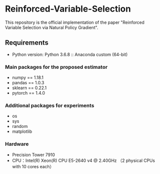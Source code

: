 # Reinforced-Variable-Selection

This repository is the official implementation of the paper "Reinforced Variable Selection via Natural Policy Gradient".

## Requirements

- Python version: Python 3.6.8 :: Anaconda custom (64-bit)

### Main packages for the proposed estimator

- numpy == 1.18.1
- pandas == 1.0.3
- sklearn == 0.22.1
- pytorch == 1.4.0

### Additional packages for experiments

- os
- sys
- random
- matplotlib

### Hardware

- Precision Tower 7910
- CPU：Intel(R) Xeon(R) CPU E5-2640 v4 @ 2.40GHz （2 physical CPUs with 10 cores each）
